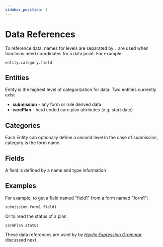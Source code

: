```yaml
---
sidebar_position: 1
---
```


# Data References

To reference data, names for levels are separated by ``` . ``` are used when functions need coordinates for a data point.  For example: 

```
entity.category.field
```

## Entities
Entity is the highest level of categorization for data. Two entities currently exist

* **submission** - any form or rule derived data
* **carePlan** - hard coded care plan attributes (e.g. start date)

## Categories
Each Entity can optionally define a second level
In the case of *submission*, category is the form name

## Fields 

A field is defined by a name and type information

## Examples

For example, to get a field named "field1" from a form named "form1":

```
submission.form1.field1
```

Or to read the status of a plan:

```
carePlan.status
```

These data references are used by by *[Healix Expression Grammar](/dynamic-data-model/healix-calculation-grammar)* discussed next.

